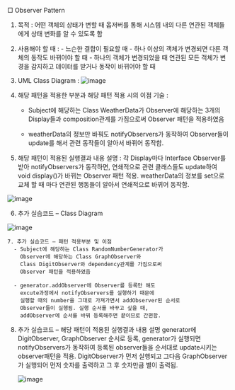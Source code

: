 □ Observer Pattern
   1. 목적 : 어떤 객체의 상태가 변할 때 옵저버를 통해 시스템 내의 
     다른 연관된 객체들에게 상태 변화를 알 수 있도록 함

   2. 사용해야 할 때 : 
     - 느슨한 결합이 필요할 때
     - 하나 이상의 객체가 변경되면 다른 객체의 동작도 바뀌어야 할 때
     - 하나의 객체가 변경되었을 때 연관된 모든 객체가 변경을 감지하고
       데이터를 받거나 동작이 바뀌어야 할 때

   3. UML Class Diagram :
   ![image](https://user-images.githubusercontent.com/93365714/230718966-1749b03e-4344-430a-bb03-5d95e87ab838.png)

  
   4. 해당 패턴을 적용한 부분과 해당 패턴 적용 시의 이점 기술 : 
      - Subject에 해당하는 Class WeatherData가
        Observer에 해당하는 3개의 Display들과
        composition관계를 가짐으로써 Observer 패턴을 적용하였음
     
      - weatherData의 정보만 바꿔도 notifyObservers가 동작하여
        Observer들이 update를 해서 관련 동작들이 알아서 바뀌어 동작함.

   5. 해당 패턴이 적용된 실행결과 내용 설명 :
   각 Display마다 Interface Observer를 받아 notifyObservers가 동작하면,
   연쇄적으로 관련 클래스들도 update하여 void display()가 바뀌는
   Observer 패턴 적용.
   weatherData의 정보를 set으로 교체 할 때 마다 연관된 행동들이 알아서
   연쇄적으로 바뀌어 동작함.
   
   ![image](https://user-images.githubusercontent.com/93365714/230718984-ef4c15c6-081a-468c-9a4b-927f089b5333.png)


   6. 추가 실습코드 – Class Diagram
   
![image](https://user-images.githubusercontent.com/93365714/230718994-122ae9c6-a4e2-42b5-8d7a-866693388f5c.png)


    7. 추가 실습코드 – 패턴 적용부분 및 이점
      - Subject에 해당하는 Class RandomNumberGenerator가
        Observer에 해당하는 Class GraphObserver와
        Class DigitObserver와 dependency관계를 가짐으로써
        Observer 패턴을 적용하였음
     
      - generator.addObserver에 Observer를 등록만 해도
        excute과정에서 notifyObservers를 실행하기 때문에
        실행할 때의 number을 그대로 가져가면서 addObserver된 순서로 
        Observer들이 실행됨. 실행 순서를 바꾸고 싶을 때,
        addObserver에 순서를 바꿔 등록해주면 끝이므로 간편함.
 8. 추가 실습코드 – 해당 패턴이 적용된 실행결과 내용 설명
    generator에 DigitObserver, GraphObserver 순서로 등록,
    generator가 실행되면 notifyObservers가 동작하여
    등록된 observer들을 순서대로 update시키는 observer패턴을 적용.
    DigitObserver가 먼저 실행되고 그다음 GraphObserver가 실행되어
    먼저 숫자를 출력하고 그 후 숫자만큼 별이 출력됨.
    
    ![image](https://user-images.githubusercontent.com/93365714/230719013-f5527909-8bdd-45c7-9d17-4baae85029da.png)

